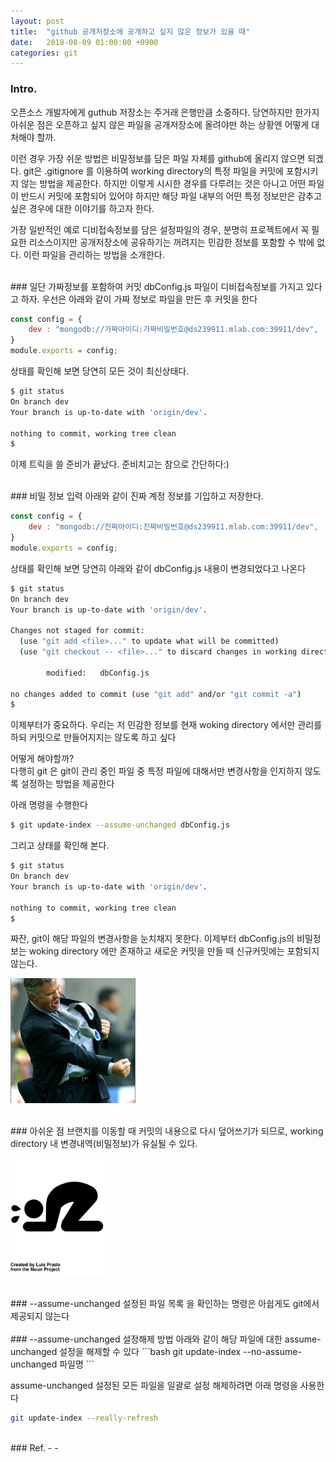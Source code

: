 ```yaml
---
layout: post
title:  "github 공개저장소에 공개하고 싶지 않은 정보가 있을 때"
date:   2018-08-09 01:00:00 +0900
categories: git
---
```

### Intro.
오픈소스 개발자에게 guthub 저장소는 주거래 은행만큼 소중하다. 당연하지만 한가지 아쉬운 점은 오픈하고 싶지 않은 파일을 공개저장소에 올려야만 하는 상황엔 어떻게 대처해야 할까.

이런 경우 가장 쉬운 방법은 비밀정보를 담은 파일 자체를 github에 올리지 않으면 되겠다. git은 .gitignore 를 이용하여 working directory의 특정 파일을 커밋에 포함시키지 않는 방법을 제공한다. 하지만 이렇게 시시한 경우를 다루려는 것은 아니고 어떤 파일이 반드시 커밋에 포함되어 있어야 하지만 해당 파일 내부의 어떤 특정 정보만은 감추고 싶은 경우에 대한 이야기를 하고자 한다.

가장 일반적인 예로 디비접속정보를 담은 설정파일의 경우, 분명히 프로젝트에서 꼭 필요한 리소스이지만 공개저장소에 공유하기는 꺼려지는 민감한 정보를 포함할 수 밖에 없다. 이런 파일을 관리하는 방법을 소개한다.

<br>
### 일단 가짜정보를 포함하여 커밋
dbConfig.js 파일이 디비접속정보를 가지고 있다고 하자. 우선은 아래와 같이 가짜 정보로 파일을 만든 후 커밋을 한다

```javascript
const config = {
    dev : "mongodb://가짜아이디:가짜비밀번호@ds239911.mlab.com:39911/dev",
}
module.exports = config;
```

상태를 확인해 보면 당연히 모든 것이 최신상태다.
```bash
$ git status
On branch dev
Your branch is up-to-date with 'origin/dev'.

nothing to commit, working tree clean
$
```

이제 트릭을 쓸 준비가 끝났다. 준비치고는 참으로 간단하다:)

<br>
### 비밀 정보 입력 
아래와 같이 진짜 계정 정보를 기입하고 저장한다.

```javascript
const config = {
    dev : "mongodb://진짜아이디:진짜비밀번호@ds239911.mlab.com:39911/dev",
}
module.exports = config;
```

상태를 확인해 보면 당연히 아래와 같이 dbConfig.js 내용이 변경되었다고 나온다
```bash
$ git status
On branch dev
Your branch is up-to-date with 'origin/dev'.

Changes not staged for commit:
  (use "git add <file>..." to update what will be committed)
  (use "git checkout -- <file>..." to discard changes in working directory)

        modified:   dbConfig.js

no changes added to commit (use "git add" and/or "git commit -a")
$
```

이제부터가 중요하다. 우리는 저 민감한 정보를 현재 woking directory 에서만 관리를 하되 커밋으로 만들어지지는 않도록 하고 싶다

어떻게 해야할까?  
다행히 git 은 git이 관리 중인 파일 중 특정 파일에 대해서만 변경사항을 인지하지 않도록 설정하는 방법을 제공한다

아래 명령을 수행한다
```bash
$ git update-index --assume-unchanged dbConfig.js
```

그리고 상태를 확인해 본다.

```bash
$ git status
On branch dev
Your branch is up-to-date with 'origin/dev'.

nothing to commit, working tree clean
$
```

짜잔, git이 해당 파일의 변경사항을 눈치채지 못한다. 이제부터 dbConfig.js의 비밀정보는 woking directory 에만 존재하고 새로운 커밋을 만들 때 신규커밋에는 포함되지 않는다.
<p align="left"><img src="/images/ceremony.jpg" width="200"/></p>


<br>
### 아쉬운 점
브랜치를 이동할 때 커밋의 내용으로 다시 덮어쓰기가 되므로, working directory 내 변경내역(비밀정보)가 유실될 수 있다.
<p align="left"><img src="/images/noun_frustration.svg" width="150"/></p>



<br>
### --assume-unchanged 설정된 파일 목록
을 확인하는 명령은 아쉽게도 git에서 제공되지 않는다
<!-- <p align="left"><img src="/images/noun_Sad.svg" width="150"/></p> -->


<br>
<br>
### --assume-unchanged 설정해제 방법
아래와 같이 해당 파일에 대한 assume-unchanged 설정을 해제할 수 있다
```bash
git update-index --no-assume-unchanged 파일명
```

assume-unchanged 설정된 모든 파일을 일괄로 설정 해제하려면 아래 명령을 사용한다
```bash
git update-index --really-refresh
```

<br>
### Ref.
- <https://stackoverflow.com/questions/9794931/keep-file-in-a-git-repo-but-dont-track-changes>
- <https://blog.outsider.ne.kr/817>